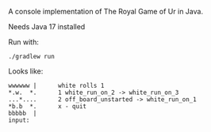 
A console implementation of The Royal Game of Ur in Java.

Needs Java 17 installed

Run with:
```shell
./gradlew run
```

Looks like:
```shell
wwwwww |      white rolls 1
*.w.  *.      1 white_run_on_2 -> white_run_on_3
...*....      2 off_board_unstarted -> white_run_on_1
*b.b  *.      x - quit
bbbbb  |
input:
```
